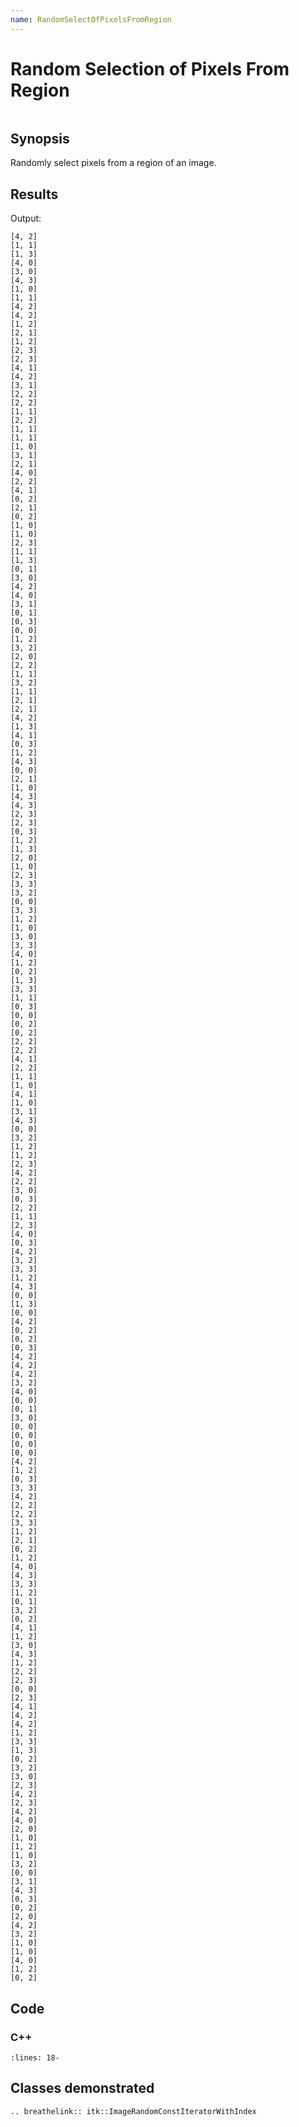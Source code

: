 ```yaml
---
name: RandomSelectOfPixelsFromRegion
---
```


# Random Selection of Pixels From Region

```{index} single: ImageRandomConstIteratorWithIndex pair: random; pixel
```

## Synopsis

Randomly select pixels from a region of an image.

## Results

Output:

```
[4, 2]
[1, 1]
[1, 3]
[4, 0]
[3, 0]
[4, 3]
[1, 0]
[1, 1]
[4, 2]
[4, 2]
[1, 2]
[2, 1]
[1, 2]
[2, 3]
[2, 3]
[4, 1]
[4, 2]
[3, 1]
[2, 2]
[2, 2]
[1, 1]
[2, 2]
[1, 1]
[1, 1]
[1, 0]
[3, 1]
[2, 1]
[4, 0]
[2, 2]
[4, 1]
[0, 2]
[2, 1]
[0, 2]
[1, 0]
[1, 0]
[2, 3]
[1, 1]
[1, 3]
[0, 1]
[3, 0]
[4, 2]
[4, 0]
[3, 1]
[0, 1]
[0, 3]
[0, 0]
[1, 2]
[3, 2]
[2, 0]
[2, 2]
[1, 1]
[3, 2]
[1, 1]
[2, 1]
[2, 1]
[4, 2]
[1, 3]
[4, 1]
[0, 3]
[1, 2]
[4, 3]
[0, 0]
[2, 1]
[1, 0]
[4, 3]
[4, 3]
[2, 3]
[2, 3]
[0, 3]
[1, 2]
[1, 3]
[2, 0]
[1, 0]
[2, 3]
[3, 3]
[3, 2]
[0, 0]
[3, 3]
[1, 2]
[1, 0]
[3, 0]
[3, 3]
[4, 0]
[1, 2]
[0, 2]
[1, 3]
[3, 3]
[1, 1]
[0, 3]
[0, 0]
[0, 2]
[0, 2]
[2, 2]
[2, 2]
[4, 1]
[2, 2]
[1, 1]
[1, 0]
[4, 1]
[1, 0]
[3, 1]
[4, 3]
[0, 0]
[3, 2]
[1, 2]
[1, 2]
[2, 3]
[4, 2]
[2, 2]
[3, 0]
[0, 3]
[2, 2]
[1, 1]
[2, 3]
[4, 0]
[0, 3]
[4, 2]
[3, 2]
[3, 3]
[1, 2]
[4, 3]
[0, 0]
[1, 3]
[0, 0]
[4, 2]
[0, 2]
[0, 2]
[0, 3]
[4, 2]
[4, 2]
[4, 2]
[3, 2]
[4, 0]
[0, 0]
[0, 1]
[3, 0]
[0, 0]
[0, 0]
[0, 0]
[0, 0]
[4, 2]
[1, 2]
[0, 3]
[3, 3]
[4, 2]
[2, 2]
[2, 2]
[3, 3]
[1, 2]
[2, 1]
[0, 2]
[1, 2]
[4, 0]
[4, 3]
[3, 3]
[1, 2]
[0, 1]
[3, 2]
[0, 2]
[4, 1]
[1, 2]
[3, 0]
[4, 3]
[1, 2]
[2, 2]
[2, 3]
[0, 0]
[2, 3]
[4, 1]
[4, 2]
[4, 2]
[1, 2]
[3, 3]
[1, 3]
[0, 2]
[3, 2]
[3, 0]
[2, 3]
[4, 2]
[2, 3]
[4, 2]
[4, 0]
[2, 0]
[1, 0]
[1, 2]
[1, 0]
[3, 2]
[0, 0]
[3, 1]
[4, 3]
[0, 3]
[0, 2]
[2, 0]
[4, 2]
[3, 2]
[1, 0]
[1, 0]
[4, 0]
[1, 2]
[0, 2]
```

## Code

### C++

```{literalinclude} Code.cxx
:lines: 18-
```

## Classes demonstrated

```{eval-rst}
.. breathelink:: itk::ImageRandomConstIteratorWithIndex
```

